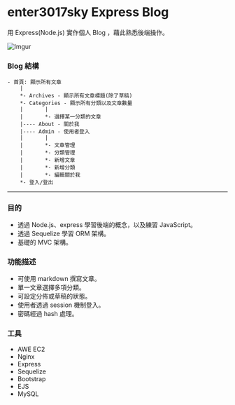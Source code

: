 # enter3017sky Express Blog

用 Express(Node.js) 實作個人 Blog ，藉此熟悉後端操作。

![Imgur](https://i.imgur.com/YqjYSWm.gif)

### Blog 結構

```
- 首頁: 顯示所有文章
    |
    *- Archives - 顯示所有文章標題(除了草稿)
    *- Categories - 顯示所有分類以及文章數量
    |       |
    |       *- 選擇某一分類的文章
    |---- About - 關於我
    |---- Admin - 使用者登入
    |       |
    |       *- 文章管理
    |       *- 分類管理
    |       *- 新增文章
    |       *- 新增分類
    |       *- 編輯關於我
    *- 登入/登出
```

---

### 目的

- 透過 Node.js、express 學習後端的概念，以及練習 JavaScript。
- 透過 Sequelize 學習 ORM 架構。
- 基礎的 MVC 架構。

### 功能描述

- 可使用 markdown 撰寫文章。
- 單一文章選擇多項分類。
- 可設定分佈或草稿的狀態。
- 使用者透過 session 機制登入。
- 密碼經過 hash 處理。

### 工具

- AWE EC2
- Nginx
- Express
- Sequelize
- Bootstrap
- EJS
- MySQL
